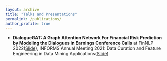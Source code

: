 ```yaml
---
layout: archive
title: "Talks and Presentations"
permalink: /publications/
author_profile: true
---
```


- **DialogueGAT: A Graph Attention Network For
Financial Risk Prediction by Modeling the Dialogues in
Earnings Conference Calls** at  FinNLP 2022([Slide](../files/slide/DialogueGAT-FinNLP-2022.pdf)), INFORMS Annual Meeting 2021: Data Curation and Feature Engineering in Data Mining Applications([Slide](../files/slide/DialogueGAT-Informs-2021.pdf)).